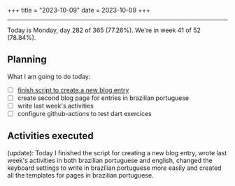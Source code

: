 +++
title = "2023-10-09"
date = 2023-10-09
+++

---

Today is Monday, day 282 of 365 (77.26%). We're in week 41 of 52 (78.84%). 

## Planning

What I am going to do today: 

- [ ] [finish script to create a new blog entry](https://github.com/OmnicodeSolutions/worklog-luisa/issues/1)
- [ ] create second blog page for entries in brazilian portuguese
- [ ] write last week's activities
- [ ] configure github-actions to test dart exercices 

## Activities executed

(update): Today I finished the script for creating a new blog entry, wrote last week's activities in both brazilian portuguese and english, changed the keyboard settings to write in brazilian portuguese more easily and created all the templates for pages in brazilian portuguese. 